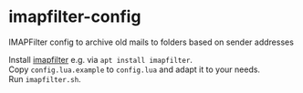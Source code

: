 # imapfilter-config
IMAPFilter config to archive old mails to folders based on sender addresses

Install [imapfilter](https://github.com/lefcha/imapfilter) e.g. via `apt install imapfilter`.  
Copy `config.lua.example` to `config.lua` and adapt it to your needs.  
Run `imapfilter.sh`.
